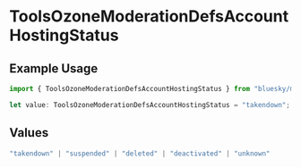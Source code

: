 # ToolsOzoneModerationDefsAccountHostingStatus

## Example Usage

```typescript
import { ToolsOzoneModerationDefsAccountHostingStatus } from "bluesky/models/components";

let value: ToolsOzoneModerationDefsAccountHostingStatus = "takendown";
```

## Values

```typescript
"takendown" | "suspended" | "deleted" | "deactivated" | "unknown"
```